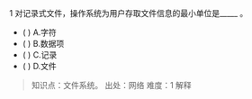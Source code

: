 1
对记录式文件，操作系统为用户存取文件信息的最小单位是_____ 。
- ( ) A.字符 
- ( ) B.数据项 
- ( ) C.记录 
- ( ) D.文件

> 知识点：文件系统。
> 出处：网络
> 难度：1
> 解释
